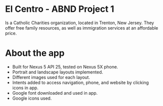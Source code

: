 # El Centro - ABND Project 1

Is a Catholic Charities organization, located in Trenton, New Jersey. They offer free family resources, as well as immigration services at an affordable price.

# About the app

- Built for Nexus 5 API 25, tested on Nexus 5X phone.
- Portrait and landscape layouts implemented.
- Different images used for each layout.
- Intents added to access navigation, phone, and website by clicking icons in app.
- Google font downloaded and used in app.
- Google icons used.
